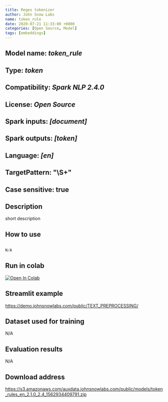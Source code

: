 ```yaml
---
title: Regex tokenizer
author: John Snow Labs
name: token_rule
date: 2020-07-21 11:33:00 +0800
categories: [Open Source, Model]
tags: [embeddings]
---
```


## Model name: *token_rule*
## Type: *token*
## Compatibility: *Spark NLP 2.4.0*
## License: *Open Source*
## Spark inputs: *[document]*
## Spark outputs: *[token]*
## Language: *[en]*
## TargetPattern: "\\S+"
## Case sensitive: true


## Description
short description 
## How to use
```python

N/A
```
## Run in colab

[![Open In Colab](https://colab.research.google.com/assets/colab-badge.svg)](https://colab.research.google.com/github/JohnSnowLabs/spark-nlp-workshop/blob/master/tutorials/streamlit_notebooks/TEXT_PREPROCESSING.ipynb)


## Streamlit example
<https://demo.johnsnowlabs.com/public/TEXT_PREPROCESSING/>

## Dataset used for training 
N/A

## Evaluation results
N/A

## Download address
<https://s3.amazonaws.com/auxdata.johnsnowlabs.com/public/models/token_rules_en_2.1.0_2.4_1562934409791.zip>

